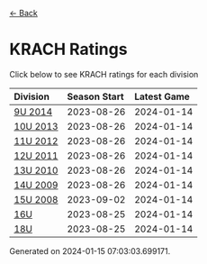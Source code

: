 [<- Back](../readme.md)
# KRACH Ratings
Click below to see KRACH ratings for each division

| Division | Season Start | Latest Game |
| :-- | :-- | :-- |
| [9U 2014](9U-2014-ratings.md) | 2023-08-26 | 2024-01-14 |
| [10U 2013](10U-2013-ratings.md) | 2023-08-26 | 2024-01-14 |
| [11U 2012](11U-2012-ratings.md) | 2023-08-26 | 2024-01-14 |
| [12U 2011](12U-2011-ratings.md) | 2023-08-26 | 2024-01-14 |
| [13U 2010](13U-2010-ratings.md) | 2023-08-26 | 2024-01-14 |
| [14U 2009](14U-2009-ratings.md) | 2023-08-26 | 2024-01-14 |
| [15U 2008](15U-2008-ratings.md) | 2023-09-02 | 2024-01-14 |
| [16U](16U-ratings.md) | 2023-08-25 | 2024-01-14 |
| [18U](18U-ratings.md) | 2023-08-25 | 2024-01-14 |

Generated on 2024-01-15 07:03:03.699171.
